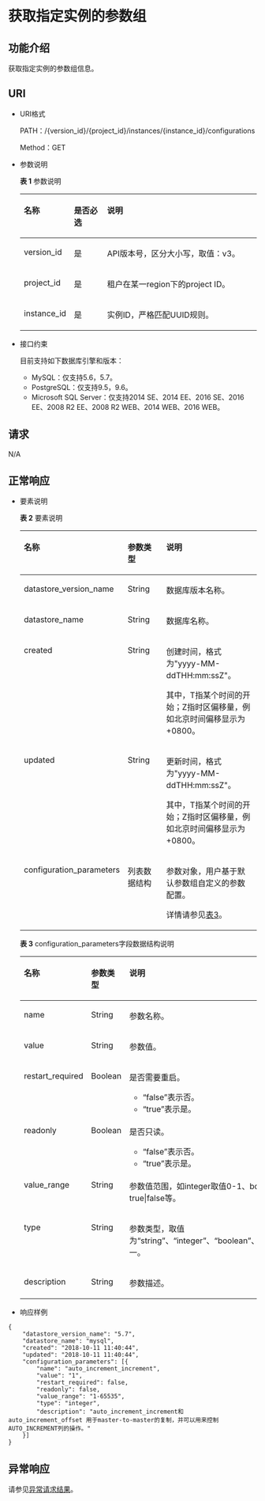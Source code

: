 # 获取指定实例的参数组<a name="rds_09_0306"></a>

## 功能介绍<a name="section8137930122719"></a>

获取指定实例的参数组信息。

## URI<a name="section1013703014278"></a>

-   URI格式

    PATH：/\{version\_id\}/\{project\_id\}/instances/\{instance\_id\}/configurations

    Method：GET

-   参数说明

    **表 1**  参数说明

    <a name="table11137330152717"></a>
    <table><thead align="left"><tr id="row6355630152713"><th class="cellrowborder" valign="top" width="21.14%" id="mcps1.2.4.1.1"><p id="p17355143011279"><a name="p17355143011279"></a><a name="p17355143011279"></a>名称</p>
    </th>
    <th class="cellrowborder" valign="top" width="14.000000000000002%" id="mcps1.2.4.1.2"><p id="p435563012275"><a name="p435563012275"></a><a name="p435563012275"></a>是否必选</p>
    </th>
    <th class="cellrowborder" valign="top" width="64.86%" id="mcps1.2.4.1.3"><p id="p635513013278"><a name="p635513013278"></a><a name="p635513013278"></a>说明</p>
    </th>
    </tr>
    </thead>
    <tbody><tr id="row12355930152719"><td class="cellrowborder" valign="top" width="21.14%" headers="mcps1.2.4.1.1 "><p id="p635514309277"><a name="p635514309277"></a><a name="p635514309277"></a>version_id</p>
    </td>
    <td class="cellrowborder" valign="top" width="14.000000000000002%" headers="mcps1.2.4.1.2 "><p id="p1035543072714"><a name="p1035543072714"></a><a name="p1035543072714"></a>是</p>
    </td>
    <td class="cellrowborder" valign="top" width="64.86%" headers="mcps1.2.4.1.3 "><p id="p2355123082719"><a name="p2355123082719"></a><a name="p2355123082719"></a>API版本号，区分大小写，取值：v3。</p>
    </td>
    </tr>
    <tr id="row1235520308278"><td class="cellrowborder" valign="top" width="21.14%" headers="mcps1.2.4.1.1 "><p id="p0355130202712"><a name="p0355130202712"></a><a name="p0355130202712"></a>project_id</p>
    </td>
    <td class="cellrowborder" valign="top" width="14.000000000000002%" headers="mcps1.2.4.1.2 "><p id="p1735511302279"><a name="p1735511302279"></a><a name="p1735511302279"></a>是</p>
    </td>
    <td class="cellrowborder" valign="top" width="64.86%" headers="mcps1.2.4.1.3 "><p id="p5355183014275"><a name="p5355183014275"></a><a name="p5355183014275"></a>租户在某一region下的project ID。</p>
    </td>
    </tr>
    <tr id="row335573052719"><td class="cellrowborder" valign="top" width="21.14%" headers="mcps1.2.4.1.1 "><p id="p143551530112714"><a name="p143551530112714"></a><a name="p143551530112714"></a>instance_id</p>
    </td>
    <td class="cellrowborder" valign="top" width="14.000000000000002%" headers="mcps1.2.4.1.2 "><p id="p163551830202719"><a name="p163551830202719"></a><a name="p163551830202719"></a>是</p>
    </td>
    <td class="cellrowborder" valign="top" width="64.86%" headers="mcps1.2.4.1.3 "><p id="p735515304272"><a name="p735515304272"></a><a name="p735515304272"></a>实例ID，严格匹配UUID规则。</p>
    </td>
    </tr>
    </tbody>
    </table>


-   接口约束

    目前支持如下数据库引擎和版本：

    -   MySQL：仅支持5.6，5.7。
    -   PostgreSQL：仅支持9.5，9.6。
    -   Microsoft SQL Server：仅支持2014 SE、2014 EE、2016 SE、2016 EE、2008 R2 EE、2008 R2 WEB、2014 WEB、2016 WEB。


## 请求<a name="section20152163016277"></a>

N/A

## 正常响应<a name="section14152103042715"></a>

-   要素说明

    **表 2**  要素说明

    <a name="table71681830152719"></a>
    <table><thead align="left"><tr id="row133554304277"><th class="cellrowborder" valign="top" width="23.01230123012301%" id="mcps1.2.4.1.1"><p id="p1235583052717"><a name="p1235583052717"></a><a name="p1235583052717"></a>名称</p>
    </th>
    <th class="cellrowborder" valign="top" width="23.3023302330233%" id="mcps1.2.4.1.2"><p id="p1735523017272"><a name="p1735523017272"></a><a name="p1735523017272"></a>参数类型</p>
    </th>
    <th class="cellrowborder" valign="top" width="53.685368536853694%" id="mcps1.2.4.1.3"><p id="p193551030132710"><a name="p193551030132710"></a><a name="p193551030132710"></a>说明</p>
    </th>
    </tr>
    </thead>
    <tbody><tr id="row735515304278"><td class="cellrowborder" valign="top" width="23.01230123012301%" headers="mcps1.2.4.1.1 "><p id="p1535518301272"><a name="p1535518301272"></a><a name="p1535518301272"></a>datastore_version_name</p>
    </td>
    <td class="cellrowborder" valign="top" width="23.3023302330233%" headers="mcps1.2.4.1.2 "><p id="p1535511303279"><a name="p1535511303279"></a><a name="p1535511303279"></a>String</p>
    </td>
    <td class="cellrowborder" valign="top" width="53.685368536853694%" headers="mcps1.2.4.1.3 "><p id="p1835516301278"><a name="p1835516301278"></a><a name="p1835516301278"></a>数据库版本名称。</p>
    </td>
    </tr>
    <tr id="row123556307271"><td class="cellrowborder" valign="top" width="23.01230123012301%" headers="mcps1.2.4.1.1 "><p id="p113551630112710"><a name="p113551630112710"></a><a name="p113551630112710"></a>datastore_name</p>
    </td>
    <td class="cellrowborder" valign="top" width="23.3023302330233%" headers="mcps1.2.4.1.2 "><p id="p2035583016274"><a name="p2035583016274"></a><a name="p2035583016274"></a>String</p>
    </td>
    <td class="cellrowborder" valign="top" width="53.685368536853694%" headers="mcps1.2.4.1.3 "><p id="p1435553062714"><a name="p1435553062714"></a><a name="p1435553062714"></a>数据库名称。</p>
    </td>
    </tr>
    <tr id="row163551230122718"><td class="cellrowborder" valign="top" width="23.01230123012301%" headers="mcps1.2.4.1.1 "><p id="p133555309277"><a name="p133555309277"></a><a name="p133555309277"></a>created</p>
    </td>
    <td class="cellrowborder" valign="top" width="23.3023302330233%" headers="mcps1.2.4.1.2 "><p id="p14355143016275"><a name="p14355143016275"></a><a name="p14355143016275"></a>String</p>
    </td>
    <td class="cellrowborder" valign="top" width="53.685368536853694%" headers="mcps1.2.4.1.3 "><p id="p20355830172718"><a name="p20355830172718"></a><a name="p20355830172718"></a>创建时间，格式为"yyyy-MM-ddTHH:mm:ssZ"。</p>
    <p id="p15355193018279"><a name="p15355193018279"></a><a name="p15355193018279"></a>其中，T<span>指某个时间的开始；</span>Z指时区偏移量，例如北京时间偏移显示为+0800。</p>
    </td>
    </tr>
    <tr id="row17355123011278"><td class="cellrowborder" valign="top" width="23.01230123012301%" headers="mcps1.2.4.1.1 "><p id="p11355123016277"><a name="p11355123016277"></a><a name="p11355123016277"></a>updated</p>
    </td>
    <td class="cellrowborder" valign="top" width="23.3023302330233%" headers="mcps1.2.4.1.2 "><p id="p1355183013273"><a name="p1355183013273"></a><a name="p1355183013273"></a>String</p>
    </td>
    <td class="cellrowborder" valign="top" width="53.685368536853694%" headers="mcps1.2.4.1.3 "><p id="p15355133016272"><a name="p15355133016272"></a><a name="p15355133016272"></a>更新时间，格式为"yyyy-MM-ddTHH:mm:ssZ"。</p>
    <p id="p53551930182720"><a name="p53551930182720"></a><a name="p53551930182720"></a>其中，T<span>指某个时间的开始；</span>Z指时区偏移量，例如北京时间偏移显示为+0800。</p>
    </td>
    </tr>
    <tr id="row2355730152716"><td class="cellrowborder" valign="top" width="23.01230123012301%" headers="mcps1.2.4.1.1 "><p id="p8355133002719"><a name="p8355133002719"></a><a name="p8355133002719"></a>configuration_parameters</p>
    </td>
    <td class="cellrowborder" valign="top" width="23.3023302330233%" headers="mcps1.2.4.1.2 "><p id="p135518306279"><a name="p135518306279"></a><a name="p135518306279"></a>列表数据结构</p>
    </td>
    <td class="cellrowborder" valign="top" width="53.685368536853694%" headers="mcps1.2.4.1.3 "><p id="p435512305278"><a name="p435512305278"></a><a name="p435512305278"></a>参数对象，用户基于默认参数组自定义的参数配置。</p>
    <p id="p425083010377"><a name="p425083010377"></a><a name="p425083010377"></a>详情请参见<a href="#table19183193052719">表3</a>。</p>
    </td>
    </tr>
    </tbody>
    </table>

    **表 3**  configuration\_parameters字段数据结构说明

    <a name="table19183193052719"></a>
    <table><thead align="left"><tr id="row13355163082719"><th class="cellrowborder" valign="top" width="23.18231823182318%" id="mcps1.2.4.1.1"><p id="p1635513305278"><a name="p1635513305278"></a><a name="p1635513305278"></a>名称</p>
    </th>
    <th class="cellrowborder" valign="top" width="22.952295229522953%" id="mcps1.2.4.1.2"><p id="p635593015275"><a name="p635593015275"></a><a name="p635593015275"></a>参数类型</p>
    </th>
    <th class="cellrowborder" valign="top" width="53.86538653865386%" id="mcps1.2.4.1.3"><p id="p13551230172713"><a name="p13551230172713"></a><a name="p13551230172713"></a>说明</p>
    </th>
    </tr>
    </thead>
    <tbody><tr id="row13355530172712"><td class="cellrowborder" valign="top" width="23.18231823182318%" headers="mcps1.2.4.1.1 "><p id="p14355123062711"><a name="p14355123062711"></a><a name="p14355123062711"></a>name</p>
    </td>
    <td class="cellrowborder" valign="top" width="22.952295229522953%" headers="mcps1.2.4.1.2 "><p id="p16355123016276"><a name="p16355123016276"></a><a name="p16355123016276"></a>String</p>
    </td>
    <td class="cellrowborder" valign="top" width="53.86538653865386%" headers="mcps1.2.4.1.3 "><p id="p73553306270"><a name="p73553306270"></a><a name="p73553306270"></a>参数名称。</p>
    </td>
    </tr>
    <tr id="row135573012271"><td class="cellrowborder" valign="top" width="23.18231823182318%" headers="mcps1.2.4.1.1 "><p id="p11355133018273"><a name="p11355133018273"></a><a name="p11355133018273"></a>value</p>
    </td>
    <td class="cellrowborder" valign="top" width="22.952295229522953%" headers="mcps1.2.4.1.2 "><p id="p13355030112715"><a name="p13355030112715"></a><a name="p13355030112715"></a>String</p>
    </td>
    <td class="cellrowborder" valign="top" width="53.86538653865386%" headers="mcps1.2.4.1.3 "><p id="p1135553014273"><a name="p1135553014273"></a><a name="p1135553014273"></a>参数值。</p>
    </td>
    </tr>
    <tr id="row8355203012713"><td class="cellrowborder" valign="top" width="23.18231823182318%" headers="mcps1.2.4.1.1 "><p id="p1335583012277"><a name="p1335583012277"></a><a name="p1335583012277"></a>restart_required</p>
    </td>
    <td class="cellrowborder" valign="top" width="22.952295229522953%" headers="mcps1.2.4.1.2 "><p id="p103554302274"><a name="p103554302274"></a><a name="p103554302274"></a>Boolean</p>
    </td>
    <td class="cellrowborder" valign="top" width="53.86538653865386%" headers="mcps1.2.4.1.3 "><p id="p335516303270"><a name="p335516303270"></a><a name="p335516303270"></a>是否需要重启。</p>
    <a name="ul1035593019278"></a><a name="ul1035593019278"></a><ul id="ul1035593019278"><li><span class="parmvalue" id="parmvalue1123783733713"><a name="parmvalue1123783733713"></a><a name="parmvalue1123783733713"></a>“false”</span>表示否。</li><li><span class="parmvalue" id="parmvalue183632039143717"><a name="parmvalue183632039143717"></a><a name="parmvalue183632039143717"></a>“true”</span>表示是。</li></ul>
    </td>
    </tr>
    <tr id="row237116301277"><td class="cellrowborder" valign="top" width="23.18231823182318%" headers="mcps1.2.4.1.1 "><p id="p4371133042719"><a name="p4371133042719"></a><a name="p4371133042719"></a>readonly</p>
    </td>
    <td class="cellrowborder" valign="top" width="22.952295229522953%" headers="mcps1.2.4.1.2 "><p id="p73719303277"><a name="p73719303277"></a><a name="p73719303277"></a>Boolean</p>
    </td>
    <td class="cellrowborder" valign="top" width="53.86538653865386%" headers="mcps1.2.4.1.3 "><p id="p1637110308275"><a name="p1637110308275"></a><a name="p1637110308275"></a>是否只读。</p>
    <a name="ul8371730172718"></a><a name="ul8371730172718"></a><ul id="ul8371730172718"><li><span class="parmvalue" id="parmvalue1580620410377"><a name="parmvalue1580620410377"></a><a name="parmvalue1580620410377"></a>“false”</span>表示否。</li><li><span class="parmvalue" id="parmvalue1416134410373"><a name="parmvalue1416134410373"></a><a name="parmvalue1416134410373"></a>“true”</span>表示是。</li></ul>
    </td>
    </tr>
    <tr id="row93711530122714"><td class="cellrowborder" valign="top" width="23.18231823182318%" headers="mcps1.2.4.1.1 "><p id="p537163015278"><a name="p537163015278"></a><a name="p537163015278"></a>value_range</p>
    </td>
    <td class="cellrowborder" valign="top" width="22.952295229522953%" headers="mcps1.2.4.1.2 "><p id="p1837112307275"><a name="p1837112307275"></a><a name="p1837112307275"></a>String</p>
    </td>
    <td class="cellrowborder" valign="top" width="53.86538653865386%" headers="mcps1.2.4.1.3 "><p id="p4371103013276"><a name="p4371103013276"></a><a name="p4371103013276"></a>参数值范围，如integer取值0-1、boolean取值true|false等。</p>
    </td>
    </tr>
    <tr id="row1437143042719"><td class="cellrowborder" valign="top" width="23.18231823182318%" headers="mcps1.2.4.1.1 "><p id="p5371173042710"><a name="p5371173042710"></a><a name="p5371173042710"></a>type</p>
    </td>
    <td class="cellrowborder" valign="top" width="22.952295229522953%" headers="mcps1.2.4.1.2 "><p id="p143711730172715"><a name="p143711730172715"></a><a name="p143711730172715"></a>String</p>
    </td>
    <td class="cellrowborder" valign="top" width="53.86538653865386%" headers="mcps1.2.4.1.3 "><p id="p18371930192720"><a name="p18371930192720"></a><a name="p18371930192720"></a>参数类型，取值为“string”、“integer”、“boolean”、“list”或“float”之一。</p>
    </td>
    </tr>
    <tr id="row103711330162711"><td class="cellrowborder" valign="top" width="23.18231823182318%" headers="mcps1.2.4.1.1 "><p id="p17371143022711"><a name="p17371143022711"></a><a name="p17371143022711"></a>description</p>
    </td>
    <td class="cellrowborder" valign="top" width="22.952295229522953%" headers="mcps1.2.4.1.2 "><p id="p1537123019272"><a name="p1537123019272"></a><a name="p1537123019272"></a>String</p>
    </td>
    <td class="cellrowborder" valign="top" width="53.86538653865386%" headers="mcps1.2.4.1.3 "><p id="p8371123082715"><a name="p8371123082715"></a><a name="p8371123082715"></a>参数描述。</p>
    </td>
    </tr>
    </tbody>
    </table>


-   响应样例

```
{
	"datastore_version_name": "5.7",
	"datastore_name": "mysql",
	"created": "2018-10-11 11:40:44",
	"updated": "2018-10-11 11:40:44",
	"configuration_parameters": [{
		"name": "auto_increment_increment",
		"value": "1",
		"restart_required": false,
		"readonly": false,
		"value_range": "1-65535",
		"type": "integer",
		"description": "auto_increment_increment和auto_increment_offset 用于master-to-master的复制，并可以用来控制AUTO_INCREMENT列的操作。"
	}]
}
```

## 异常响应<a name="section15215133019273"></a>

请参见[异常请求结果](null.md)。

